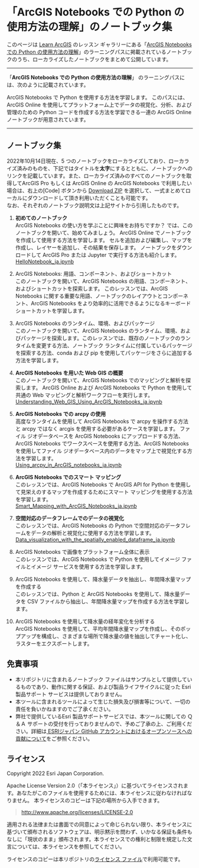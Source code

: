 # 「ArcGIS Notebooks での Python の使用方法の理解」のノートブック集

このページは [Learn ArcGIS](https://learn-arcgis-ja-learngis.hub.arcgis.com/) のレッスン ギャラリーにある「[ArcGIS Notebooks での Python の使用方法の理解](https://learn.arcgis.com/ja/paths/learn-python-with-arcgis-notebooks/)」のラーニングパスに掲載されているノートブックのうち、ローカライズしたノートブックをまとめて公開しています。  

___
「**ArcGIS Notebooks での Python の使用方法の理解**」 のラーニングパスには、次のように記載されています。

ArcGIS Notebooks で Python を使用する方法を学習します。
このパスには、ArcGIS Online を使用してプラットフォーム上でデータの視覚化、分析、および管理のための Python コードを作成する方法を学習できる一連の ArcGIS Online ノートブックが用意されています。
___


## ノートブック集

2022年10月14日現在、5 つのノートブックをローカライズしており、ローカライズ済みのものを、下記ではタイトルを**太字**にするとともに、ノートブックへのリンクを記載しています。また、ローカライズ済みのすべてのノートブックを取得してArcGIS Pro もしくは ArcGIS Online の ArcGIS Notebooks で利用したい場合は、右上の[Code] ボタンから [Download ZIP](https://github.com/EsriJapan/learn-python-with-arcgis-notebooks/archive/refs/heads/main.zip) を選択して、一式まとめてローカルにダウンロードして頂き利用いただくことも可能です。  
なお、それぞれのノートブック説明文は上記サイトから引用したものです。


1. **初めてのノートブック**  
  ArcGIS Notebooks の使い方を学ぶことに興味をお持ちですか？ では、このノートブックを開いて、始めてみましょう。 ArcGIS Online でノートブックを作成して使用する方法を学習します。 セルを追加および編集し、マップを作成し、レイヤーを追加し、その結果を保存します。 ノートブックをダウンロードして ArcGIS Pro または Jupyter で実行する方法も紹介します。  
  [HelloNotebook_ja.ipynb](./HelloNotebook_ja.ipynb)
  
2. ArcGIS Notebooks: 用語、コンポーネント、およびショートカット  
  このノートブックを開いて、ArcGIS Notebooks の用語、コンポーネント、およびショートカットを探索します。 このレッスンでは、ArcGIS Notebooks に関する重要な用語、ノートブックのレイアウトとコンポーネント、ArcGIS Notebooks をより効率的に活用できるようになるキーボード ショートカットを学習します。  
  []()
  
3. ArcGIS Notebooks のランタイム、環境、およびパッケージ  
  このノートブックを開いて、ArcGIS Notebooks のランタイム、環境、およびパッケージを探索します。このレッスンでは、既存のノートブックのランタイムを変更する方法、ノートブック ランタイムに付属しているパッケージを探索する方法、conda および pip を使用してパッケージをさらに追加する方法を学習します。  
  []()
  
4. **ArcGIS Notebooks を用いた Web GIS の概要**   
  このノートブックを開いて、ArcGIS Notebooks でのマッピングと解析を探索します。 ArcGIS Online および ArcGIS Notebooks で Python を使用して共通の Web マッピングと解析ワークフローを実行します。  
  [Understanding_Web_GIS_Using_ArcGIS_Notebooks_ja.ipynb](./Understanding_Web_GIS_Using_ArcGIS_Notebooks_ja.ipynb)
  
5. **ArcGIS Notebooks での arcpy の使用**  
  高度なランタイムを使用して ArcGIS Notebooks で arcpy を操作する方法と arcpy ではなく arcgis を使用する必要があるケースを学習します。 ファイル ジオデータベースを ArcGIS Notebooks にアップロードする方法、ArcGIS Notebooks でワークスペースを使用する方法、ArcGIS Notebooks を使用してファイル ジオデータベース内のデータをマップ上で視覚化する方法を学習します。  
  [Using_arcpy_in_ArcGIS_notebooks_ja.ipynb](./Using_arcpy_in_ArcGIS_notebooks_ja.ipynb)
  
6. **ArcGIS Notebooks でのスマート マッピング**  
  このレッスンでは、ArcGIS Notebooks で ArcGIS API for Python を使用して見栄えのするマップを作成するためにスマート マッピングを使用する方法を学習します。  
  [Smart_Mapping_with_ArcGIS_Notebooks_ja.ipynb](./Smart_Mapping_with_ArcGIS_Notebooks_ja.ipynb)
  
7. **空間対応のデータフレームでのデータの視覚化**  
  このレッスンでは、ArcGIS Notebooks の Python で空間対応のデータフレームをデータの解析と視覚化に使用する方法を学習します。  
  [Data_visualization_with_the_spatially_enabled_dataframe_ja.ipynb](./Data_visualization_with_the_spatially_enabled_dataframe_ja.ipynb)
  
8. ArcGIS Notebooks で画像をプラットフォーム全体に表示  
  このレッスンでは、ArcGIS Notebooks で Python を使用してイメージ ファイルとイメージ サービスを使用する方法を学習します。  
  []()

9. ArcGIS Notebooks を使用して、降水量データを抽出し、年間降水量マップを作成する  
  このレッスンでは、Python と ArcGIS Notebooks を使用して、降水量データを CSV ファイルから抽出し、年間降水量マップを作成する方法を学習します。  
  []()

10. ArcGIS Notebooks を使用して降水量の経年変化を分析する  
  ArcGIS Notebooks を使用して、平均年間降水量マップを作成し、そのポップアップを構成し、さまざまな場所で降水量の値を抽出してチャート化し、ラスターをエクスポートします。  
  []()


## 免責事項
* 本リポジトリに含まれるノートブック ファイルはサンプルとして提供しているものであり、動作に関する保証、および製品ライフサイクルに従った Esri 製品サポート サービスは提供しておりません。
* 本ツールに含まれるツールによって生じた損失及び損害等について、一切の責任を負いかねますのでご了承ください。
* 弊社で提供しているEsri 製品サポートサービスでは、本ツールに関しての Ｑ＆Ａ サポートの受付を行っておりませんので、予めご了承の上、ご利用ください。詳細は[
ESRIジャパン GitHub アカウントにおけるオープンソースへの貢献について](https://github.com/EsriJapan/contributing)をご参照ください。

## ライセンス
Copyright 2022 Esri Japan Corporation.

Apache License Version 2.0（「本ライセンス」）に基づいてライセンスされます。あなたがこのファイルを使用するためには、本ライセンスに従わなければなりません。
本ライセンスのコピーは下記の場所から入手できます。

> http://www.apache.org/licenses/LICENSE-2.0

適用される法律または書面での同意によって命じられない限り、本ライセンスに基づいて頒布されるソフトウェアは、明示黙示を問わず、いかなる保証も条件もなしに「現状のまま」頒布されます。本ライセンスでの権利と制限を規定した文言については、本ライセンスを参照してください。

ライセンスのコピーは本リポジトリの[ライセンス ファイル](./LICENSE)で利用可能です。